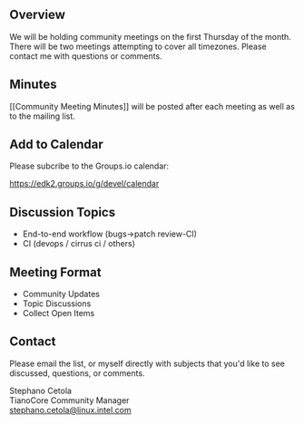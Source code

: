 ## Overview
We will be holding community meetings on the first Thursday of the month. There will be two meetings attempting to cover all timezones. Please contact me with questions or comments.  

## Minutes
[[Community Meeting Minutes]] will be posted after each meeting as well as to the mailing list.

## Add to Calendar
Please subcribe to the Groups.io calendar:  
  
https://edk2.groups.io/g/devel/calendar


## Discussion Topics
- End-to-end workflow (bugs->patch review-CI)
- CI (devops / cirrus ci / others)

## Meeting Format
- Community Updates
- Topic Discussions
- Collect Open Items


## Contact
Please email the list, or myself directly with subjects that you'd like to see discussed, questions, or comments.

Stephano Cetola  
TianoCore Community Manager  
stephano.cetola@linux.intel.com    